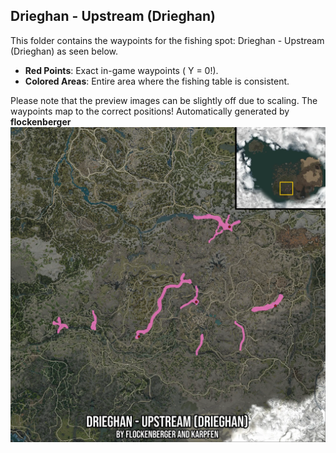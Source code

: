 ## Drieghan - Upstream (Drieghan)
This folder contains the waypoints for the fishing spot: Drieghan - Upstream (Drieghan) as seen below.

- **Red Points**: Exact in-game waypoints ( Y = 0!).
- **Colored Areas**: Entire area where the fishing table is consistent.

Please note that the preview images can be slightly off due to scaling. The waypoints map to the correct positions!
Automatically generated by **flockenberger**
![preview_Drieghan - Upstream (Drieghan)](./Preview.webp)